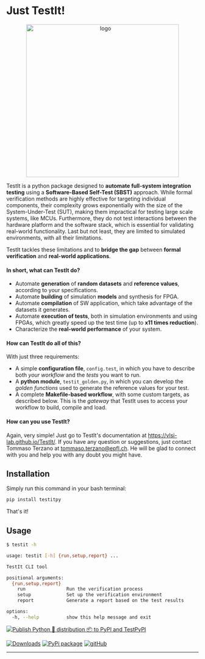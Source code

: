 # Just TestIt!

<p align="center">
  <img src="https://github.com/user-attachments/assets/2742f7fa-ac6b-46e5-bdfa-09131c2f9ccc" alt="logo"  width="400" />
</p>


TestIt is a python package designed to **automate full-system integration testing** using a **Software-Based Self-Test (SBST)** approach.
While formal verification methods are highly effective for targeting individual components, their complexity grows exponentially with the size of the System-Under-Test (SUT), making them impractical for testing large scale systems, like MCUs.
Furthermore, they do not test interactions between the hardware platform and the software stack, which is essential for validating real-world functionality.
Last but not least, they are limited to simulated environments, with all their limitations. 

TestIt tackles these limitations and to **bridge the gap** between **formal verification** and **real-world applications**.

#### In short, what can TestIt do?
- Automate **generation** of **random datasets** and **reference values**, according to your specifications.
- Automate **building** of simulation **models** and synthesis for FPGA.
- Automate **compilation** of SW application, which take advantage of the datasets it generates.
- Automate **execution of tests**, both in simulation environments and using FPGAs, which greatly speed up the test time (up to **x11 times reduction**).
- Characterize the **real-world performance** of your system.

#### How can TestIt do all of this? 
With just three requirements:
- A simple **configuration file**, `config.test`, in which you have to describe both *your workflow* and the *tests* you want to run.
- A **python module**, `testit_golden.py`, in which you can develop the *golden functions* used to generate the reference values for your test.
- A complete **Makefile-based workflow**, with some custom targets, as described below. This is the *gateway* that TestIt uses to access your workflow to build, compile and load.

#### How can you use TestIt?
Again, very simple! Just go to TestIt's documentation at https://vlsi-lab.github.io/TestIt/.
If you have any question or suggestions, just contact Tommaso Terzano at tommaso.terzano@epfl.ch.
He will be glad to connect with you and help you with any doubt you might have.

## Installation

Simply run this command in your bash terminal:

```bash
pip install testitpy
```

That's it!

## Usage

```bash
$ testit -h

usage: testit [-h] {run,setup,report} ...

TestIt CLI tool

positional arguments:
  {run,setup,report}
    run               Run the verification process
    setup             Set up the verification environment
    report            Generate a report based on the test results

options:
  -h, --help          show this help message and exit
```

[![Publish Python 🐍 distribution 📦 to PyPI and TestPyPI](https://github.com/vlsi-lab/TestIt/actions/workflows/release.yml/badge.svg)](https://github.com/vlsi-lab/TestIt/actions/workflows/release.yml)

[![Downloads](https://img.shields.io/badge/dynamic/json.svg?label=downloads&url=https%3A%2F%2Fpypistats.org%2Fapi%2Fpackages%2Ftestitpy%2Frecent&query=data.last_month&colorB=brightgreen&suffix=%2FMonth)](https://pypistats.org/packages/testitpy)  [![PyPi package](https://img.shields.io/badge/PyPi%20package-blue?style=flat&logo=https://pypi.org/static/images/logo-small.8998e9d1.svg&link=https://pypi.org/project/testitpy/)](https://pypi.org/project/testitpy/)  [![gitHub](https://img.shields.io/badge/gitHub-green?style=flat&link=https://github.com/vlsi-lab/TestIt)](https://github.com/vlsi-lab/TestIt)

---

